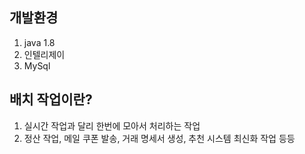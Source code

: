 ## 개발환경
1. java 1.8
2. 인텔리제이
3. MySql

## 배치 작업이란?
1. 실시간 작업과 달리 한번에 모아서 처리하는 작업
2. 정산 작업, 메일 쿠폰 발송, 거래 명세서 생성, 추천 시스템 최신화 작업 등등
